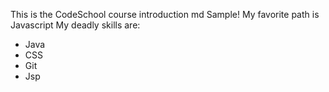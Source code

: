 This is the CodeSchool course introduction md Sample!
My favorite path is Javascript
My deadly skills are:
* Java
* CSS
* Git
* Jsp